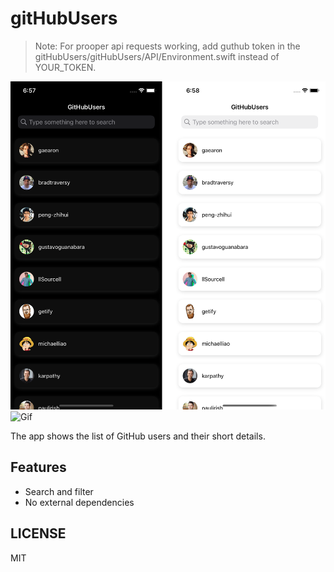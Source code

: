 # gitHubUsers


> Note: For prooper api requests working, add guthub token in the gitHubUsers/gitHubUsers/API/Environment.swift instead of YOUR_TOKEN.


![Screenshots](./Screenshots.png)
![Gif](./Example.gif)


The app shows the list of GitHub users and their short details.

## Features

- Search and filter
- No external dependencies

## LICENSE

MIT

